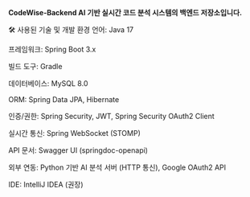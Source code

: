 **CodeWise-Backend
AI 기반 실시간 코드 분석 시스템의 백엔드 저장소입니다.**

🛠️ 사용된 기술 및 개발 환경
언어: Java 17

프레임워크: Spring Boot 3.x

빌드 도구: Gradle

데이터베이스: MySQL 8.0

ORM: Spring Data JPA, Hibernate

인증/권한: Spring Security, JWT, Spring Security OAuth2 Client

실시간 통신: Spring WebSocket (STOMP)

API 문서: Swagger UI (springdoc-openapi)

외부 연동: Python 기반 AI 분석 서버 (HTTP 통신), Google OAuth2 API

IDE: IntelliJ IDEA (권장)

